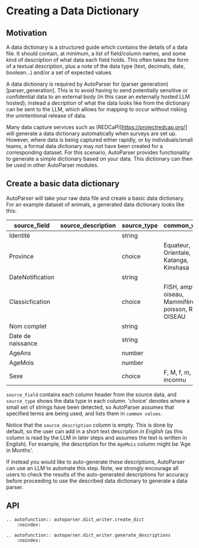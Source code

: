 # Creating a Data Dictionary

## Motivation

A data dictionary is a structured guide which contains the details of a data file.
It should contain, at minimum, a list of field/column names, and some kind of description
of what data each field holds. This often takes the form of a textual description, plus
a note of the data type (text, decimals, date, boolean...) and/or a set of expected values.

A data dictionary is required by AutoParser for (parser generation)[parser_generation].
This is to avoid having to send potentially sensitive or confidential data to an external
body (in this case an externally hosted LLM hosted); instead a *decription* of what the
data looks like from the dictionary can be sent to the LLM, which allows for mapping to
occur without risking the unintentional release of data.

Many data capture services such as (REDCaP)[https://projectredcap.org/] will generate
a data dictionary automatically when surveys are set up. However, where data is being
captured either rapidly, or by individuals/small teams, a formal data dictionary may not
have been created for a corresponding dataset. For this scenario, AutoParser provides 
functionality to generate a simple dictionary based on your data. This dictionary can 
then be used in other AutoParser modules.

## Create a basic data dictionary
AutoParser will take your raw data file and create a basic data dictionary. For an example
dataset of animals, a generated data dictionary looks like this:

| source_field      | source_description | source_type | common_values                                            |
|-------------------|--------------------|-------------|----------------------------------------------------------|
| Identité          |                    | string      |                                                          |
| Province          |                    | choice      | Equateur, Orientale, Katanga, Kinshasa                   |
| DateNotification  |                    | string      |                                                          |
| Classicfication   |                    | choice      | FISH, amphibie, oiseau, Mammifère, poisson, REPT, OISEAU |
| Nom complet       |                    | string      |                                                          |
| Date de naissance |                    | string      |                                                          |
| AgeAns            |                    | number      |                                                          |
| AgeMois           |                    | number      |                                                          |
| Sexe              |                    | choice      | F, M,   f, m, f, m     , inconnu                         |

`source_field` contains each column header from the source data, and `source_type` shows the
data type in each column. 'choice' denotes where a small set of strings have been detected,
so AutoParser assumes that specified terms are being used, and lists them in `common values`.

Notice that the `source_description` column is empty. This is done by default, so the
user can add in a short text description *in English* (as this column is read by the LLM
in later steps and assumes the text is written in English). For example, the description
for the `AgeMois` column might be 'Age in Months'.

If instead you would like to auto-generate these descriptions, AutoParser can use an LLM
to automate this step. Note, we strongly encourage all users to check the results of the
auto-generated descriptions for accuracy before proceeding to use the described data dictionary
to generate a data parser.

## API

```{eval-rst}
.. autofunction:: autoparser.dict_writer.create_dict
    :noindex:

.. autofunction:: autoparser.dict_writer.generate_descriptions
    :noindex:
```


